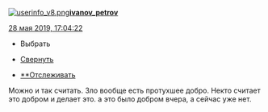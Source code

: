 [![userinfo_v8.png](userinfo_v8-1.png)](https://ivanov-petrov.livejournal.com/profile)[**ivanov_petrov**](https://ivanov-petrov.livejournal.com/)

 [28 мая 2019, 17:04:22](https://ivanov-petrov.livejournal.com/2194122.html?thread=134614986#t134614986)

- Выбрать

- [Свернуть](https://ivanov-petrov.livejournal.com/2194122.html?thread=134614986#t134614986)

- [**Отслеживать](https://www.livejournal.com/manage/subscriptions/comments.bml?talkid=134614986&journal=ivanov_petrov)

Можно и так считать. Зло вообще есть протухшее добро. Некто считает это добром и делает это. а это было добром вчера, а сейчас уже нет.

<div style="display: none;">  </div>